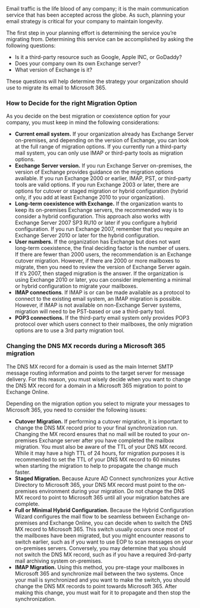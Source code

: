 Email traffic is the life blood of any company; it is the main communication service that has been accepted across the globe. As such, planning your email strategy is critical for your company to maintain longevity.

The first step in your planning effort is determining the service you’re migrating from. Determining this service can be accomplished by asking the following questions:

 *  Is it a third-party resource such as Google, Apple INC, or GoDaddy?
 *  Does your company own its own Exchange server?
 *  What version of Exchange is it?

These questions will help determine the strategy your organization should use to migrate its email to Microsoft 365.

### How to Decide for the right Migration Option

As you decide on the best migration or coexistence option for your company, you must keep in mind the following considerations:

 *  **Current email system.** If your organization already has Exchange Server on-premises, and depending on the version of Exchange, you can look at the full range of migration options. If you currently run a third-party mail system, you can only use IMAP or third-party tools as migration options.
 *  **Exchange Server version.** If you run Exchange Server on-premises, the version of Exchange provides guidance on the migration options available. If you run Exchange 2000 or earlier, IMAP, PST, or third-party tools are valid options. If you run Exchange 2003 or later, there are options for cutover or staged migration or hybrid configuration (hybrid only, if you add at least Exchange 2010 to your organization).
 *  **Long-term coexistence with Exchange.** If the organization wants to keep its on-premises Exchange servers, the recommended way is to consider a hybrid configuration. This approach also works with Exchange Server 2007 SP3 RU10 or later if you configure a hybrid configuration. If you run Exchange 2007, remember that you require an Exchange Server 2010 or later for the hybrid configuration.
 *  **User numbers.** If the organization has Exchange but does not want long-term coexistence, the final deciding factor is the number of users. If there are fewer than 2000 users, the recommendation is an Exchange cutover migration. However, if there are 2000 or more mailboxes to migrate, then you need to review the version of Exchange Server again. If it’s 2007, then staged migration is the answer. If the organization is using Exchange 2010 or later, you can consider implementing a minimal or hybrid configuration to migrate your mailboxes.
 *  **IMAP connections**. If IMAP is or can be made available as a protocol to connect to the existing email system, an IMAP migration is possible. However, if IMAP is not available on non-Exchange Server systems, migration will need to be PST-based or use a third-party tool.
 *  **POP3 connections.** If the third-party email system only provides POP3 protocol over which users connect to their mailboxes, the only migration options are to use a 3rd party migration tool.

### Changing the DNS MX records during a Microsoft 365 migration

The DNS MX record for a domain is used as the main Internet SMTP message routing information and points to the target server for message delivery. For this reason, you must wisely decide when you want to change the DNS MX record for a domain in a Microsoft 365 migration to point to Exchange Online.

Depending on the migration option you select to migrate your messages to Microsoft 365, you need to consider the following issues:

 *  **Cutover Migration.** If performing a cutover migration, it is important to change the DNS MX record prior to your final synchronization run. Changing the MX record ensures that no mail will be routed to your on-premises Exchange server after you have completed the mailbox migration. You must also be aware of the TTL of your DNS MX record. While it may have a high TTL of 24 hours, for migration purposes it is recommended to set the TTL of your DNS MX record to 60 minutes when starting the migration to help to propagate the change much faster.
 *  **Staged Migration.** Because Azure AD Connect synchronizes your Active Directory to Microsoft 365, your DNS MX record must point to the on-premises environment during your migration. Do not change the DNS MX record to point to Microsoft 365 until all your migration batches are complete.
 *  **Full or Minimal Hybrid Configuration.** Because the Hybrid Configuration Wizard configures the mail flow to be seamless between Exchange on-premises and Exchange Online, you can decide when to switch the DNS MX record to Microsoft 365. This switch usually occurs once most of the mailboxes have been migrated, but you might encounter reasons to switch earlier, such as if you want to use EOP to scan messages on your on-premises servers. Conversely, you may determine that you should not switch the DNS MX record, such as if you have a required 3rd-party mail archiving system on-premises.
 *  **IMAP Migration.** Using this method, you pre-stage your mailboxes in Microsoft 365 and synchronize mail between the two systems. Once your mail is synchronized and you want to make the switch, you should change the DNS MX records to point towards Microsoft 365. After making this change, you must wait for it to propagate and then stop the synchronization.